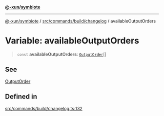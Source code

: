 [**@-xun/symbiote**](../../../../../README.md)

***

[@-xun/symbiote](../../../../../README.md) / [src/commands/build/changelog](../README.md) / availableOutputOrders

# Variable: availableOutputOrders

> `const` **availableOutputOrders**: [`OutputOrder`](../enumerations/OutputOrder.md)[]

## See

[OutputOrder](../enumerations/OutputOrder.md)

## Defined in

[src/commands/build/changelog.ts:132](https://github.com/Xunnamius/symbiote/blob/26e756362a16f050e03cef2c4c582d94e29614cd/src/commands/build/changelog.ts#L132)

